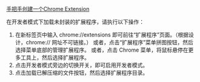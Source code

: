[手把手创建一个Chrome Extension](https://developer.chrome.com/docs/extensions/get-started/tutorial/hello-world)


在开发者模式下加载未封装的扩展程序，请执行以下操作：

1. 在新标签页中输入 chrome://extensions 即可前往“扩展程序”页面。（根据设计，chrome:// 网址不可链接。）
  或者，点击“扩展程序”菜单拼图按钮，然后选择菜单底部的管理扩展程序。
  或者，点击 Chrome 菜单，将鼠标悬停在更多工具上，然后选择扩展程序。
2. 点击开发者模式旁边的切换开关，即可启用开发者模式。
3. 点击加载已解压缩的文件按钮，然后选择扩展程序目录。
